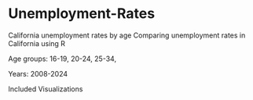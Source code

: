 # Unemployment-Rates
California unemployment rates by age
Comparing unemployment rates in California using R 

Age groups: 16-19, 20-24, 25-34,

Years: 2008-2024

Included Visualizations
